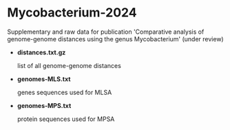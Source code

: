 # Mycobacterium-2024

Supplementary and raw data for publication 'Comparative analysis of genome-genome distances using the genus Mycobacterium'
(under review)

- **distances.txt.gz**

  list of all genome-genome distances

- **genomes-MLS.txt**

  genes sequences used for MLSA

- **genomes-MPS.txt**

  protein sequences used for MPSA

